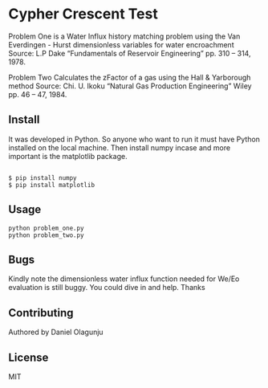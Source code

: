 # Cypher Crescent Test

Problem One is a Water Influx history matching problem using the Van Everdingen - Hurst dimensionless variables for water encroachment
Source: L.P Dake “Fundamentals of Reservoir Engineering” pp. 310 – 314, 1978.

Problem Two Calculates the zFactor of a gas using the Hall & Yarborough method
Source: Chi. U. Ikoku “Natural Gas Production Engineering” Wiley pp. 46 – 47, 1984.

## Install

It was developed in Python. So anyone who want to run it must have Python installed on the local machine. Then install numpy incase and more important is the matplotlib package.

```

$ pip install numpy
$ pip install matplotlib
```

## Usage

```
python problem_one.py
python problem_two.py
```

## Bugs

Kindly note the dimensionless water influx function needed for We/Eo evaluation is still buggy. You could dive in and help. Thanks

## Contributing

Authored by Daniel Olagunju

## License

MIT 
